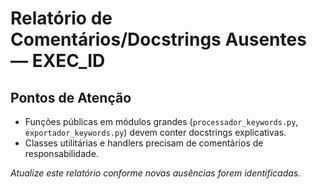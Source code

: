 # Relatório de Comentários/Docstrings Ausentes — EXEC_ID

## Pontos de Atenção
- Funções públicas em módulos grandes (`processador_keywords.py`, `exportador_keywords.py`) devem conter docstrings explicativas.
- Classes utilitárias e handlers precisam de comentários de responsabilidade.

*Atualize este relatório conforme novas ausências forem identificadas.* 
